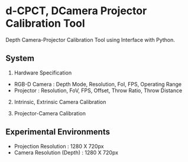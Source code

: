 # d-CPCT, DCamera Projector Calibration Tool

Depth Camera-Projector Calibration Tool using Interface with Python.

## System

1) Hardware Specification

- RGB-D Camera : Depth Mode, Resolution, FoI, FPS, Operating Range
- Projector : Resolution, FoV, FPS, Offset, Throw Ratio, Throw Distance

2) Intrinsic, Extrinsic Camera Calibration

3) Projector-Camera Calibration

## Experimental Environments

- Projection Resolution : 1280 X 720px
- Camera Resolution (Depth) : 1280 X 720px
